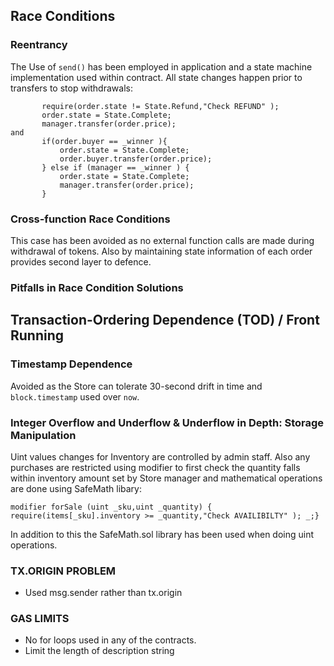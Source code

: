 ## Race Conditions
### Reentrancy
The Use of `send()` has been employed in application and a state machine implementation used within contract. All state changes happen prior to transfers to stop withdrawals:
```
       require(order.state != State.Refund,"Check REFUND" );
       order.state = State.Complete;
       manager.transfer(order.price);
and
       if(order.buyer == _winner ){
           order.state = State.Complete;
           order.buyer.transfer(order.price);
       } else if (manager == _winner ) {
           order.state = State.Complete;
           manager.transfer(order.price);
       }
```

### Cross-function Race Conditions
This case has been avoided as no external function calls are made during withdrawal of tokens. Also by maintaining state information of each order provides second layer to defence.

### Pitfalls in Race Condition Solutions
## Transaction-Ordering Dependence (TOD) / Front Running
### Timestamp Dependence
Avoided as the Store can tolerate 30-second drift in time and `block.timestamp` used over `now`.

### Integer Overflow and Underflow & Underflow in Depth: Storage Manipulation
Uint values changes for Inventory are controlled by admin staff. Also any purchases are restricted using modifier to first check the quantity falls within inventory amount set by Store manager and mathematical operations are done using SafeMath libary:
```
modifier forSale (uint _sku,uint _quantity) { require(items[_sku].inventory >= _quantity,"Check AVAILIBILTY" ); _;}
```
In addition to this the SafeMath.sol library has been used when doing uint operations.

### TX.ORIGIN PROBLEM
- Used msg.sender rather than tx.origin

### GAS LIMITS
- No for loops used in any of the contracts.
- Limit the length of description string 

